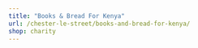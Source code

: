 ```yaml
---
title: "Books & Bread For Kenya"
url: /chester-le-street/books-and-bread-for-kenya/
shop: charity
---
```

